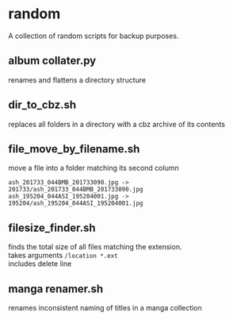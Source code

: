 # random
A collection of random scripts for backup purposes.

## album collater.py
renames and flattens a directory structure

## dir_to_cbz.sh
replaces all folders in a directory with a cbz archive of its contents

## file_move_by_filename.sh 
move a file into a folder matching its second column
```
ash_201733_044BMB_201733090.jpg -> 201733/ash_201733_044BMB_201733090.jpg
ash_195204_044ASI_195204001.jpg -> 195204/ash_195204_044ASI_195204001.jpg
```

## filesize_finder.sh
finds the total size of all files matching the extension.  
takes arguments `/location *.ext`  
includes delete line

## manga renamer.sh
renames inconsistent naming of titles in a manga collection

